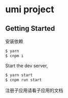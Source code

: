 # umi project

## Getting Started

安装依赖

```bash
$ yarn
$ cnpm i
```

Start the dev server,

```bash
$ yarn start
$ cnpm run start
```

注册子应用请看子应用的文档
